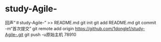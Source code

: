 # study-Agile-
回声“＃study-Agile-” >> README.md 
git init 
git add README.md 
git commit -m“首次提交” 
git remote add origin https://github.com/1dongle1/study-Agile-.git
 git push -u原始主机
78910